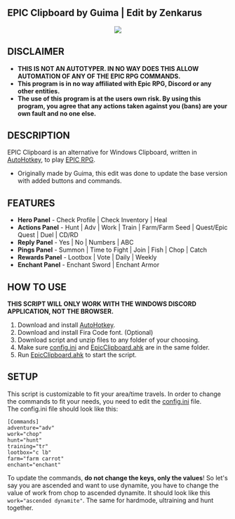 ## EPIC Clipboard by Guima | Edit by Zenkarus
<p align="center">
  <img src="https://user-images.githubusercontent.com/36195517/132056098-de9cdb8e-b0f6-4524-a06c-d8ae438fc850.png"/>
</p>


## DISCLAIMER
- **THIS IS NOT AN AUTOTYPER. IN NO WAY DOES THIS ALLOW AUTOMATION OF ANY OF THE EPIC RPG COMMANDS.**
- **This program is in no way affiliated with Epic RPG, Discord or any other entities.**
- **The use of this program is at the users own risk. By using this program, you agree that any actions taken against you (bans) are your own fault and no one else.**

## DESCRIPTION
EPIC Clipboard is an alternative for Windows Clipboard, written in [AutoHotkey](https://www.autohotkey.com/), to play [EPIC RPG](https://top.gg/bot/555955826880413696). 
- Originally made by Guima, this edit was done to update the base version with added buttons and commands.

## FEATURES
- **Hero Panel** - Check Profile | Check Inventory | Heal
- **Actions Panel** - Hunt | Adv | Work | Train | Farm/Farm Seed | Quest/Epic Quest | Duel | CD/RD
- **Reply Panel** - Yes | No | Numbers | ABC
- **Pings Panel** - Summon | Time to Fight | Join | Fish | Chop | Catch
- **Rewards Panel** - Lootbox | Vote | Daily | Weekly
- **Enchant Panel** - Enchant Sword | Enchant Armor
  
## HOW TO USE
**THIS SCRIPT WILL ONLY WORK WITH THE WINDOWS DISCORD APPLICATION, NOT THE BROWSER.**

1. Download and install [AutoHotkey](https://www.autohotkey.com/). 
2. Download and install Fira Code font. (Optional)
3. Download script and unzip files to any folder of your choosing. 
4. Make sure [config.ini](src/config.ini) and [EpicClipboard.ahk](src/EpicClipboard.ahk) are in the same folder.
5. Run [EpicClipboard.ahk](src/EpicClipboard.ahk) to start the script.

## SETUP
This script is customizable to fit your area/time travels. In order to change the commands to fit your needs, you need to edit the [config.ini](src/config.ini) file. 
<br>The config.ini file should look like this:
```
[Commands]
adventure="adv"
work="chop"
hunt="hunt"
training="tr"
lootbox="c lb"
farm="farm carrot"
enchant="enchant"
```
To update the commands, **do not change the keys, only the values**!
So let's say you are ascended and want to use dynamite, you have to change the value of work from chop to ascended dynamite.
It should look like this `work="ascended dynamite"`. The same for hardmode, ultraining and hunt together.
